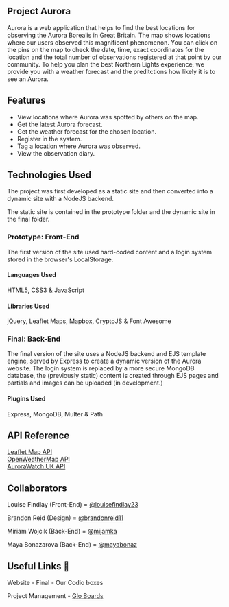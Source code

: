 ## Project Aurora
Aurora is a web application that helps to find the best locations for observing the Aurora Borealis in Great Britain. The map shows locations where our users observed this magnificent phenomenon. You can click on the pins on the map to check the date, time, exact coordinates for the location and the total number of observations registered at that point by our community.
To help you plan the best Northern Lights experience, we provide you with a weather forecast and the preditctions how likely it is to see an Aurora.

## Features
- View locations where Aurora was spotted by others on the map.
- Get the latest Aurora forecast.
- Get the weather forecast for the chosen location.
- Register in the system.
- Tag a location where Aurora was observed.
- View the observation diary.

## Technologies Used

The project was first developed as a static site and then converted into a dynamic site with a NodeJS backend.

The static site is contained in the prototype folder and the dynamic site in the final folder.

### Prototype: Front-End

The first version of the site used hard-coded content and a login system stored in the browser's LocalStorage.

#### Languages Used

HTML5, CSS3 & JavaScript

#### Libraries Used

jQuery, Leaflet Maps, Mapbox, CryptoJS & Font Awesome

### Final: Back-End

The final version of the site uses a NodeJS backend and EJS template engine, served by Express to create a dynamic version of the Aurora website. The login system is replaced by a more secure MongoDB database, the (previously static) content is created through EJS pages and partials and images can be uploaded (in development.)

#### Plugins Used

Express, MongoDB, Multer & Path

## API Reference
[Leaflet Map API](https://leafletjs.com/)\
[OpenWeatherMap API](https://openweathermap.org/api)\
[AuroraWatch UK API](https://aurorawatch.lancs.ac.uk/api-info/)

## Collaborators

Louise Findlay (Front-End) = [@louisefindlay23](https://github.com/louisefindlay23)

Brandon Reid (Design) = [@brandonreid11](https://github.com/brandonreid11)

Miriam Wojcik (Back-End) = [@mijamka](https://github.com/mijamka)

Maya Bonazarova (Back-End) = [@mayabonaz](https://github.com/mayabonaz)

## Useful Links  :link:

Website - Final - Our Codio boxes

Project Management - [Glo Boards](https://app.gitkraken.com/glo/board/XkEAXQ6McgARAiGj)
